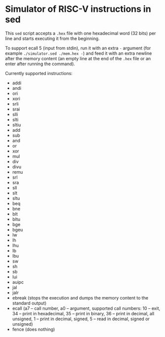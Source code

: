 # Simulator of RISC-V instructions in sed

This `sed` script accepts a `.hex` file with one hexadecimal word (32 bits) per line and starts executing it from the beginning.

To support ecall 5 (input from stdin), run it with an extra `-` argument (for example `./simulator.sed ./mem.hex -`) and feed it with an extra newline after the memory content (an empty line at the end of the `.hex` file or an enter after running the command).

Currently supported instructions: 
* addi
* andi
* ori
* xori
* srli
* srai
* slli
* slti
* sltiu
* add
* sub
* and
* or
* xor
* mul
* div
* divu
* remu
* srl
* sra
* sll
* slt
* sltu
* beq
* bne
* blt
* bltu
* bge
* bgeu
* lw
* lh
* lhu
* lb
* lbu
* sw
* sh
* sb
* lui
* auipc
* jal
* jalr
* ebreak (stops the execution and dumps the memory content to the standard output)
* ecall (a7 – call number, a0 – argument, supported call numbers: 10 – exit, 34 – print in hexadecimal, 35 – print in binary, 36 – print in decimal, all unsigned, 1 – print in decimal, signed, 5 – read in decimal, signed or unsigned)
* fence (does nothing)
